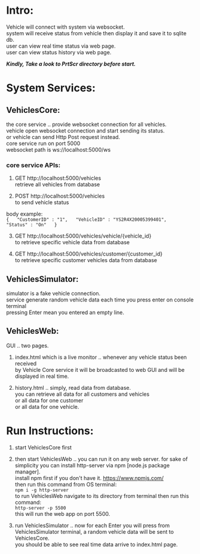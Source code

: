 # Intro:
Vehicle will connect with system via websocket.  
system will receive status from vehicle then display it and save it to sqlite db.  
user can view real time status via web page.  
user can view status history via web page.

***Kindly, Take a look to PrtScr directory before start.***

# System Services:

## VehiclesCore:
the core service .. provide websocket connection for all vehicles.  
vehicle open websocket connection and start sending its status.  
or vehicle can send Http Post request instead.  
core service run on port 5000  
websocket path is ws://localhost:5000/ws

### core service APIs:
1. GET http://localhost:5000/vehicles  
retrieve all vehicles from database

2. POST http://localhost:5000/vehicles  
to send vehicle status

body example:  
`{  
	"CustomerID" : "1",  
	"VehicleID" : "YS2R4X20005399401",  
	"Status" : "On"  
}` 

3. GET http://localhost:5000/vehicles/vehicle/{vehicle_id}  
to retrieve specific vehicle data from database

4. GET http://localhost:5000/vehicles/customer/{customer_id}  
to retrieve specific customer vehicles data from database


## VehiclesSimulator:
simulator is a fake vehicle connection.  
service generate random vehicle data each time you press enter on console terminal  
pressing Enter mean you entered an empty line.

## VehiclesWeb:
GUI .. two pages.  
1. index.html which is a live monitor .. whenever any vehicle status been received   
by Vehicle Core service it will be broadcasted to web GUI and will be displayed in real time.

2. history.html .. simply, read data from database.  
you can retrieve all data for all customers and vehicles  
or all data for one customer  
or all data for one vehicle.


# Run Instructions:
1. start VehiclesCore first

2. then start VehiclesWeb .. you can run it on any web server. for sake of simplicity you can install http-server via npm [node.js package manager].   
install npm first if you don't have it. https://www.npmjs.com/  
then run this command from OS terminal:  
`npm i -g http-server`  
to run VehiclesWeb navigate to its directory from terminal then run this command:  
`http-server -p 5500`  
this will run the web app on port 5500.

3. run VehiclesSimulator .. now for each Enter you will press from VehiclesSimulator terminal, a random vehicle data will be sent to VehiclesCore.  
you should be able to see real time data arrive to index.html page.
